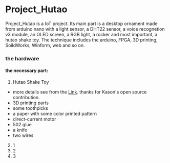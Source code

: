 # Project_Hutao

Project_Hutao is a IoT project. Its main part is a desktop ornament made from arduino nano with a light sensor, a DHT22 sensor, a voice recognetion v3 module, an OLED screen, a RGB light, a rocker and most important, a hutao shake toy. The technique includes the arduino, FPGA, 3D printing, SoildWorks, Winform, web and so on. 

### the hardware
#### the necessary part:
1. Hutao Shake Toy
  - more details see from the [Link](https://space.bilibili.com/8549577?spm_id_from=333.337.0.0). thanks for Kason's open source contribution.
  - 3D printing parts
  - some toothpicks
  - a paper with some color printed pattern
  - direct-current motor
  - 502 glue
  - a knife
  - two wires
2. 1
3. 2
4. 3

